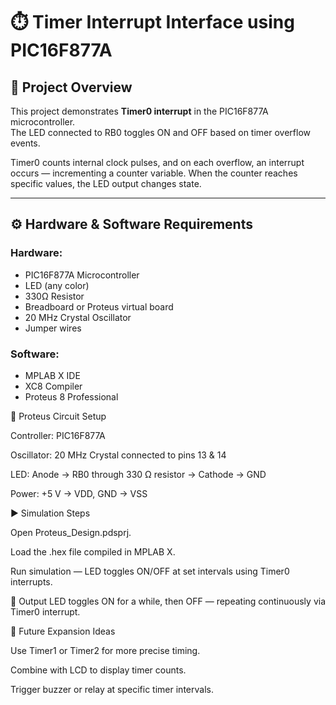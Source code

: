 # ⏱️ Timer Interrupt Interface using PIC16F877A

## 🔧 Project Overview
This project demonstrates **Timer0 interrupt** in the PIC16F877A microcontroller.  
The LED connected to RB0 toggles ON and OFF based on timer overflow events.

Timer0 counts internal clock pulses, and on each overflow, an interrupt occurs — incrementing a counter variable. When the counter reaches specific values, the LED output changes state.

---

## ⚙️ Hardware & Software Requirements

### Hardware:
- PIC16F877A Microcontroller  
- LED (any color)  
- 330Ω Resistor  
- Breadboard or Proteus virtual board  
- 20 MHz Crystal Oscillator  
- Jumper wires  

### Software:
- MPLAB X IDE  
- XC8 Compiler  
- Proteus 8 Professional

🧩 Proteus Circuit Setup

Controller: PIC16F877A

Oscillator: 20 MHz Crystal connected to pins 13 & 14

LED: Anode → RB0 through 330 Ω resistor → Cathode → GND

Power: +5 V → VDD, GND → VSS

▶️ Simulation Steps

Open Proteus_Design.pdsprj.

Load the .hex file compiled in MPLAB X.

Run simulation — LED toggles ON/OFF at set intervals using Timer0 interrupts.

📸 Output
LED toggles ON for a while, then OFF — repeating continuously via Timer0 interrupt.

🧰 Future Expansion Ideas

Use Timer1 or Timer2 for more precise timing.

Combine with LCD to display timer counts.

Trigger buzzer or relay at specific timer intervals.
